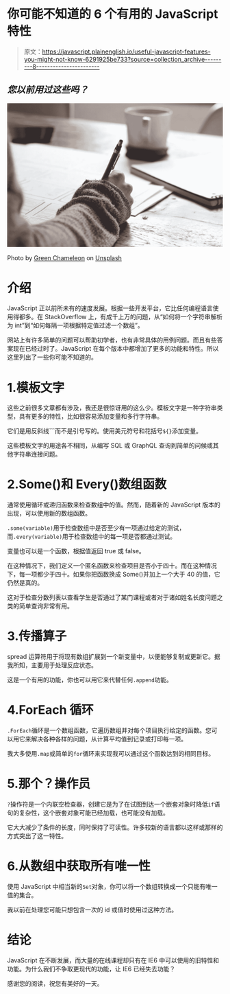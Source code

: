 # 你可能不知道的 6 个有用的 JavaScript 特性

> 原文：<https://javascript.plainenglish.io/useful-javascript-features-you-might-not-know-6291925be733?source=collection_archive---------8----------------------->

## *您以前用过这些吗？*

![](img/e68dd8500d76d11220d9d722173bf764.png)

Photo by [Green Chameleon](https://unsplash.com/@craftedbygc?utm_source=unsplash&utm_medium=referral&utm_content=creditCopyText) on [Unsplash](https://unsplash.com/s/photos/learning?utm_source=unsplash&utm_medium=referral&utm_content=creditCopyText)

# 介绍

JavaScript 正以前所未有的速度发展。根据一些开发平台，它比任何编程语言使用得都多。在 StackOverflow 上，有成千上万的问题，从“如何将一个字符串解析为 int”到“如何每隔一项根据特定值过滤一个数组”。

网站上有许多简单的问题可以帮助初学者，也有非常具体的用例问题。而且有些答案现在已经过时了。JavaScript 在每个版本中都增加了更多的功能和特性。所以这里列出了一些你可能不知道的。

# 1.模板文字

这些之前很多文章都有涉及，我还是很惊讶用的这么少。模板文字是一种字符串类型，具有更多的特性，比如很容易添加变量和多行字符串。

它们是用反斜线```而不是引号写的。使用美元符号和花括号`${}`添加变量。

这些模板文字的用途各不相同，从编写 SQL 或 GraphQL 查询到简单的问候或其他字符串连接问题。

# 2.Some()和 Every()数组函数

通常使用循环或递归函数来检查数组中的值。然而，随着新的 JavaScript 版本的出现，可以使用新的数组函数。

`.some(variable)`用于检查数组中是否至少有一项通过给定的测试，而`.every(variable)`用于检查数组中的每一项是否都通过测试。

变量也可以是一个函数，根据值返回 true 或 false。

在这种情况下，我们定义一个匿名函数来检查项目是否小于四十。而在这种情况下，每一项都少于四十。如果你把函数换成 Some()并加上一个大于 40 的值，它仍然是真的。

这对于检查分数列表以查看学生是否通过了某门课程或者对于诸如姓名长度问题之类的简单查询非常有用。

# 3.传播算子

spread 运算符用于将现有数组扩展到一个新变量中，以便能够复制或更新它。据我所知，主要用于处理反应状态。

这是一个有用的功能，你也可以用它来代替任何`.append`功能。

# 4.ForEach 循环

`.ForEach`循环是一个数组函数，它遍历数组并对每个项目执行给定的函数。您可以用它来解决各种各样的问题，从计算平均值到记录或打印每一项。

我大多使用`.map`或简单的`for`循环来实现我可以通过这个函数达到的相同目标。

# 5.那个？操作员

`?`操作符是一个内联空检查器，创建它是为了在试图到达一个嵌套对象时降低`if`语句的复杂性，这个嵌套对象可能已经加载，也可能没有加载。

它大大减少了条件的长度，同时保持了可读性。许多较新的语言都以这样或那样的方式突出了这一特性。

# 6.从数组中获取所有唯一性

使用 JavaScript 中相当新的`Set`对象，你可以将一个数组转换成一个只能有唯一值的集合。

我以前在处理您可能只想包含一次的 id 或值时使用过这种方法。

# 结论

JavaScript 在不断发展，而大量的在线课程却只有在 IE6 中可以使用的旧特性和功能。为什么我们不争取更现代的功能，让 IE6 已经失去功能？

感谢您的阅读，祝您有美好的一天。